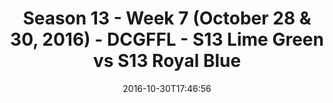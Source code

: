 ---
title: Season 13 - Week 7 (October 28 & 30, 2016) - DCGFFL - S13 Lime Green vs S13
  Royal Blue
teams-score:
- team: _teams/s13-lime.md
  score:
- team: _teams/s13-royal-blue.md
  score: 12
mvp: J. Grossman (Lime); R. LeCounte (Royal)
game-ball: S. Kelly (Lime); N. Spezia (Royal)
season: 13
week: 7
date: '2016-10-30T17:46:56'
pageid: season-13-week-7-october-28-30-2016-4818-vs-4827
---